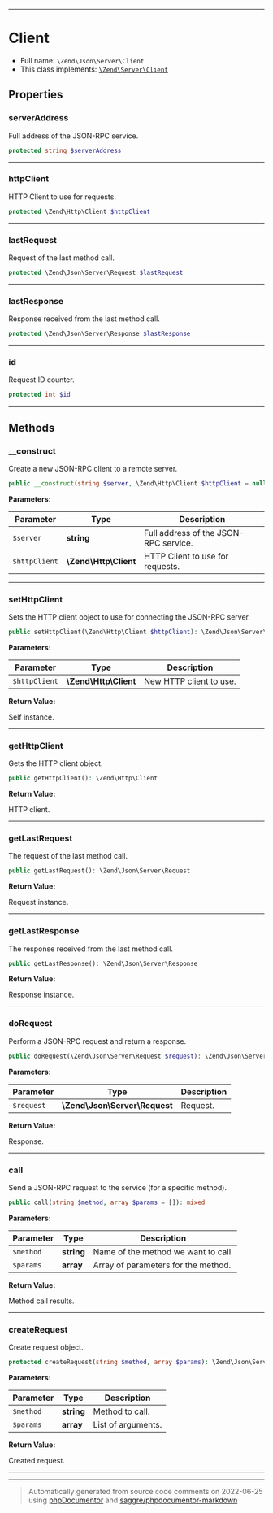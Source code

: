 ***

# Client





* Full name: `\Zend\Json\Server\Client`
* This class implements:
[`\Zend\Server\Client`](../../Server/Client.md)



## Properties


### serverAddress

Full address of the JSON-RPC service.

```php
protected string $serverAddress
```






***

### httpClient

HTTP Client to use for requests.

```php
protected \Zend\Http\Client $httpClient
```






***

### lastRequest

Request of the last method call.

```php
protected \Zend\Json\Server\Request $lastRequest
```






***

### lastResponse

Response received from the last method call.

```php
protected \Zend\Json\Server\Response $lastResponse
```






***

### id

Request ID counter.

```php
protected int $id
```






***

## Methods


### __construct

Create a new JSON-RPC client to a remote server.

```php
public __construct(string $server, \Zend\Http\Client $httpClient = null): mixed
```








**Parameters:**

| Parameter | Type | Description |
|-----------|------|-------------|
| `$server` | **string** | Full address of the JSON-RPC service. |
| `$httpClient` | **\Zend\Http\Client** | HTTP Client to use for requests. |




***

### setHttpClient

Sets the HTTP client object to use for connecting the JSON-RPC server.

```php
public setHttpClient(\Zend\Http\Client $httpClient): \Zend\Json\Server\Client
```








**Parameters:**

| Parameter | Type | Description |
|-----------|------|-------------|
| `$httpClient` | **\Zend\Http\Client** | New HTTP client to use. |


**Return Value:**

Self instance.



***

### getHttpClient

Gets the HTTP client object.

```php
public getHttpClient(): \Zend\Http\Client
```









**Return Value:**

HTTP client.



***

### getLastRequest

The request of the last method call.

```php
public getLastRequest(): \Zend\Json\Server\Request
```









**Return Value:**

Request instance.



***

### getLastResponse

The response received from the last method call.

```php
public getLastResponse(): \Zend\Json\Server\Response
```









**Return Value:**

Response instance.



***

### doRequest

Perform a JSON-RPC request and return a response.

```php
public doRequest(\Zend\Json\Server\Request $request): \Zend\Json\Server\Response
```








**Parameters:**

| Parameter | Type | Description |
|-----------|------|-------------|
| `$request` | **\Zend\Json\Server\Request** | Request. |


**Return Value:**

Response.



***

### call

Send a JSON-RPC request to the service (for a specific method).

```php
public call(string $method, array $params = []): mixed
```








**Parameters:**

| Parameter | Type | Description |
|-----------|------|-------------|
| `$method` | **string** | Name of the method we want to call. |
| `$params` | **array** | Array of parameters for the method. |


**Return Value:**

Method call results.



***

### createRequest

Create request object.

```php
protected createRequest(string $method, array $params): \Zend\Json\Server\Request
```








**Parameters:**

| Parameter | Type | Description |
|-----------|------|-------------|
| `$method` | **string** | Method to call. |
| `$params` | **array** | List of arguments. |


**Return Value:**

Created request.



***


***
> Automatically generated from source code comments on 2022-06-25 using [phpDocumentor](http://www.phpdoc.org/) and [saggre/phpdocumentor-markdown](https://github.com/Saggre/phpDocumentor-markdown)
